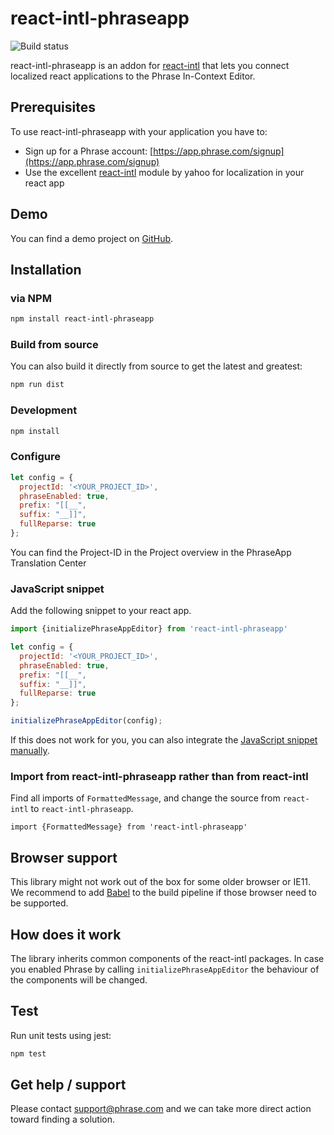 # react-intl-phraseapp

![Build status](https://github.com/phrase/react-intl-phraseapp/workflows/Test/badge.svg)

react-intl-phraseapp is an addon for [react-intl](https://github.com/yahoo/react-intl) that lets you connect localized react applications to the Phrase In-Context Editor.

## Prerequisites

To use react-intl-phraseapp with your application you have to:

* Sign up for a Phrase account: [https://app.phrase.com/signup](https://app.phrase.com/signup)
* Use the excellent [react-intl](https://github.com/yahoo/react-intl) module by yahoo for localization in your react app

## Demo

You can find a demo project on [GitHub](https://github.com/phrase/react-intl-phraseapp-demo).

## Installation

### via NPM

```bash
npm install react-intl-phraseapp
```

### Build from source

You can also build it directly from source to get the latest and greatest:

```bash
npm run dist
```

### Development

```bash
npm install
```

### Configure

```js
let config = {
  projectId: '<YOUR_PROJECT_ID>',
  phraseEnabled: true,
  prefix: "[[__",
  suffix: "__]]",
  fullReparse: true
};
```

You can find the Project-ID in the Project overview in the PhraseApp Translation Center

### JavaScript snippet

Add the following snippet to your react app.

```js
import {initializePhraseAppEditor} from 'react-intl-phraseapp'

let config = {
  projectId: '<YOUR_PROJECT_ID>',
  phraseEnabled: true,
  prefix: "[[__",
  suffix: "__]]",
  fullReparse: true
};

initializePhraseAppEditor(config);
```

If this does not work for you, you can also integrate the [JavaScript snippet manually](https://help.phrase.com/help/integrate-in-context-editor-into-any-web-framework).

### Import from react-intl-phraseapp rather than from react-intl

Find all imports of `FormattedMessage`, and change the source from `react-intl` to `react-intl-phraseapp`.

`import {FormattedMessage} from 'react-intl-phraseapp'`

## Browser support

This library might not work out of the box for some older browser or IE11. We recommend to add [Babel](https://github.com/babel/babel) to the build pipeline if those browser need to be supported.

## How does it work

The library inherits common components of the react-intl packages. In case you enabled Phrase by calling `initializePhraseAppEditor` the behaviour of the components will be changed.

## Test

Run unit tests using jest:

```bash
npm test
```

## Get help / support

Please contact [support@phrase.com](mailto:support@phrase.com?subject=[GitHub]%20) and we can take more direct action toward finding a solution.
